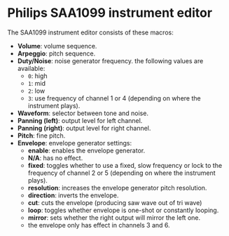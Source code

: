 # Philips SAA1099 instrument editor

The SAA1099 instrument editor consists of these macros:

- **Volume**: volume sequence.
- **Arpeggio**: pitch sequence.
- **Duty/Noise**: noise generator frequency. the following values are available:
  - `0`: high
  - `1`: mid
  - `2`: low
  - `3`: use frequency of channel 1 or 4 (depending on where the instrument plays).
- **Waveform**: selector between tone and noise.
- **Panning (left)**: output level for left channel.
- **Panning (right)**: output level for right channel.
- **Pitch**: fine pitch.
- **Envelope**: envelope generator settings:
  - **enable**: enables the envelope generator.
  - **N/A**: has no effect.
  - **fixed**: toggles whether to use a fixed, slow frequency or lock to the frequency of channel 2 or 5 (depending on where the instrument plays).
  - **resolution**: increases the envelope generator pitch resolution.
  - **direction**: inverts the envelope.
  - **cut**: cuts the envelope (producing saw wave out of tri wave)
  - **loop**: toggles whether envelope is one-shot or constantly looping.
  - **mirror**: sets whether the right output will mirror the left one.
  - the envelope only has effect in channels 3 and 6.
